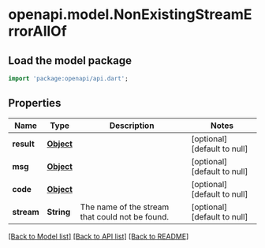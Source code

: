 # openapi.model.NonExistingStreamErrorAllOf

## Load the model package
```dart
import 'package:openapi/api.dart';
```

## Properties
Name | Type | Description | Notes
------------ | ------------- | ------------- | -------------
**result** | [**Object**](.md) |  | [optional] [default to null]
**msg** | [**Object**](.md) |  | [optional] [default to null]
**code** | [**Object**](.md) |  | [optional] [default to null]
**stream** | **String** | The name of the stream that could not be found.  | [optional] [default to null]

[[Back to Model list]](../README.md#documentation-for-models) [[Back to API list]](../README.md#documentation-for-api-endpoints) [[Back to README]](../README.md)


